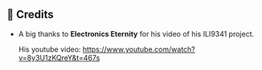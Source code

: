 ## 🙌 Credits  

- A big thanks to **Electronics Eternity** for his video of his ILI9341 project.

  His youtube video: https://www.youtube.com/watch?v=8y3U1zKQreY&t=467s
